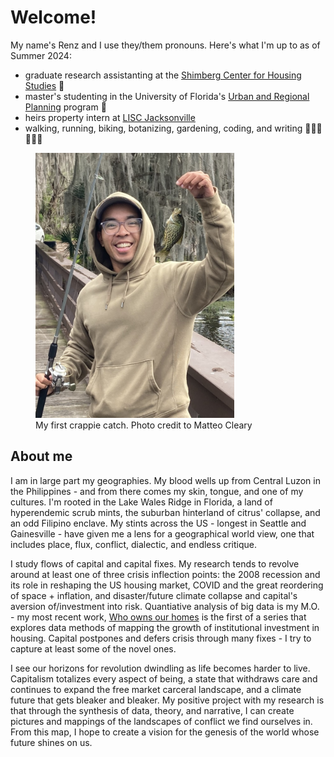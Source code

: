 # Welcome!

My name's Renz and I use they/them pronouns. Here's what I'm up to as of Summer 2024:

- graduate research assistanting at the [Shimberg Center for Housing Studies](https://shimberg.ufl.edu) 👾
- master's studenting in the University of Florida's [Urban and Regional Planning](https://dcp.ufl.edu/urp) program 🐊
- heirs property intern at [LISC Jacksonville](https://www.lisc.org/jacksonville/)
- walking, running, biking, botanizing, gardening, coding, and writing 🚶🏽‍♂️🌻✍🏽

<figure>
    <img src="/media/renz.jpg" style="width: min(75%, 500px)" alt="Renz smiles with their first crappie catch">
    <figcaption>My first crappie catch. Photo credit to Matteo Cleary</figcaption>
</figure>

## About me

I am in large part my geographies. My blood wells up from Central Luzon in the Philippines - and from there comes my skin, tongue, and one of my cultures. I'm rooted in the Lake Wales Ridge in Florida, a land of hyperendemic scrub mints, the suburban hinterland of citrus' collapse, and an odd Filipino enclave. My stints across the US - longest in Seattle and Gainesville - have given me a lens for a geographical world view, one that includes place, flux, conflict, dialectic, and endless critique.

I study flows of capital and capital fixes. My research tends to revolve around at least one of three crisis inflection points: the 2008 recession and its role in reshaping the US housing market, COVID and the great reordering of space + inflation, and disaster/future climate collapse and capital's aversion of/investment into risk. Quantiative analysis of big data is my M.O. - my most recent work, [Who owns our homes](https://www.huduser.gov/portal/periodicals/cityscape/vol26num1/article17.html) is the first of a series that explores data methods of mapping the growth of institutional investment in housing. Capital postpones and defers crisis through many fixes - I try to capture at least some of the novel ones.

I see our horizons for revolution dwindling as life becomes harder to live. Capitalism totalizes every aspect of being, a state that withdraws care and continues to expand the free market carceral landscape, and a climate future that gets bleaker and bleaker. My positive project with my research is that through the synthesis of data, theory, and narrative, I can create pictures and mappings of the landscapes of conflict we find ourselves in. From this map, I hope to create a vision for the genesis of the world whose future shines on us.
